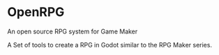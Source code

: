 # OpenRPG
An open source RPG system for Game Maker

A Set of tools to create a RPG in Godot similar to the RPG Maker series. 
